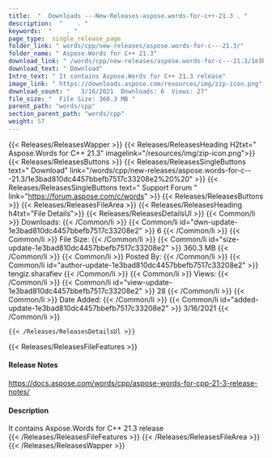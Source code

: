 ```yaml
---
title:  "  Downloads ---New-Releases-aspose.words-for-c++-21.3 . " 
description:  "    . " 
keywords:  "    . " 
page_type:  single_release_page
folder_link: " words/cpp/new-releases/aspose.words-for-c---21.3/"
folder_name: " Aspose.Words for C++ 21.3"
download_link: " /words/cpp/new-releases/aspose.words-for-c---21.3/1e3bad810dc4457bbefb7517c33208e2"
download_text: " Download"
Intro_text: " It contains Aspose.Words for C++ 21.3 release"
image_link: " https://downloads.aspose.com/resources/img/zip-icon.png"
download_count: "   3/16/2021  Downloads: 6  Views: 27"
file_size: "  File Size: 360.3 MB "
parent_path: "words/cpp"
section_parent_path: "words/cpp"
weight: 57 
---
```


{{< Releases/ReleasesWapper >}}
  {{< Releases/ReleasesHeading H2txt=" Aspose.Words for C++ 21.3" imagelink="/resources/img/zip-icon.png">}}
  {{< Releases/ReleasesButtons >}}
    {{< Releases/ReleasesSingleButtons text=" Download" link="/words/cpp/new-releases/aspose.words-for-c---21.3/1e3bad810dc4457bbefb7517c33208e2%20%20" >}}
    {{< Releases/ReleasesSingleButtons text=" Support Forum " link="https://forum.aspose.com/c/words" >}}
  {{< Releases/ReleasesButtons >}}
  {{< Releases/ReleasesFileArea >}}
    {{< Releases/ReleasesHeading h4txt="File Details">}}
    {{< Releases/ReleasesDetailsUl >}}
            {{< Common/li  >}} Downloads: {{< /Common/li >}} 
      {{< Common/li id="dwn-update-1e3bad810dc4457bbefb7517c33208e2" >}} 6 {{< /Common/li >}} 
      {{< Common/li  >}} File Size: {{< /Common/li >}} 
      {{< Common/li id="size-update-1e3bad810dc4457bbefb7517c33208e2" >}} 360.3 MB {{< /Common/li >}} 
      {{< Common/li  >}} Posted By: {{< /Common/li >}} 
      {{< Common/li id="author-update-1e3bad810dc4457bbefb7517c33208e2" >}} tengiz.sharafiev {{< /Common/li >}} 
      {{< Common/li  >}} Views: {{< /Common/li >}} 
      {{< Common/li id="view-update-1e3bad810dc4457bbefb7517c33208e2" >}} 28 {{< /Common/li >}} 
      {{< Common/li  >}} Date Added: {{< /Common/li >}} 
      {{< Common/li id="added-update-1e3bad810dc4457bbefb7517c33208e2" >}} 3/16/2021 {{< /Common/li >}} 

    {{< /Releases/ReleasesDetailsUl >}}

  {{< Releases/ReleasesFileFeatures >}}
      <h4>Release Notes</h4><div><a href="https://docs.aspose.com/words/cpp/aspose-words-for-cpp-21-3-release-notes/">https://docs.aspose.com/words/cpp/aspose-words-for-cpp-21-3-release-notes/</a></div><h4>Description</h4><div class="HTMLDescription">It contains Aspose.Words for C++ 21.3 release</div>
  {{< /Releases/ReleasesFileFeatures >}}
 {{< /Releases/ReleasesFileArea >}}
{{< /Releases/ReleasesWapper >}}


